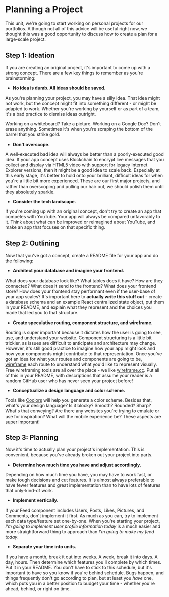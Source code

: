# Planning a Project

This unit, we're going to start working on personal projects for our portfolios. Although not all of this advice will be useful right now, we thought this was a good opportunity to discuss how to create a plan for a large-scale project.

## Step 1: Ideation

If you are creating an original project, it's important to come up with a strong concept. There are a few key things to remember as you're brainstorming:

* **No idea is dumb. All ideas should be saved.**

As you're planning your project, you may have a silly idea. That idea might not work, but the concept might fit into something different - or might be adapted to work. Whether you're working by yourself or as part of a team, it's a bad practice to dismiss ideas outright.

Working on a whiteboard? Take a picture. Working on a Google Doc? Don't erase anything. Sometimes it's when you're scraping the bottom of the barrel that you strike gold.

* **Don't overscope.**

A well-executed bad idea will always be better than a poorly-executed good idea. If your app concept uses Blockchain to encrypt live messages that you collect and display via HTML5 video with support for legacy Internet Explorer versions, then it might be a good idea to scale back. Especially at this early stage, it's better to hold onto your brilliant, difficult ideas for when you're a little bit more experienced. These are our first major projects, and rather than overscoping and pulling our hair out, we should polish them until they absolutely sparkle.

* **Consider the tech landscape.**

If you're coming up with an original concept, don't try to create an app that competes with YouTube. Your app will always be compared unfavorably to it. Think about what can be improved or reimagined about YouTube, and make an app that focuses on that specific thing.

## Step 2: Outlining

Now that you've got a concept, create a README file for your app and do the following:

* **Architect your database and imagine your frontend.**

What does your database look like? What tables does it have? How are they connected? What does it send to the frontend? What does your frontend store? How does your frontend stay performant even if the user-base of your app scales? It's important here to **actually write this stuff out** - create a database schema and an example React centralized state object, put them in your README, and explain what they represent and the choices you made that led you to that structure.

* **Create speculative routing, component structure, and wireframe.**

Routing is super important because it dictates how the user is going to see, use, and understand your website. Component structuring is a little bit trickier, as issues are difficult to anticipate and architecture may change. However, it's still good practice to imagine how your app might look and how your components might contribute to that representation. Once you've got an idea for what your routes and components are going to be, [wireframe](https://en.wikipedia.org/wiki/Website_wireframe) each route to understand what you'd like to represent visually. Free wireframing tools are all over the place - we like [wireframe.cc](https://wireframe.cc/). Put all of this in your README, with descriptions that assume your reader is a random GitHub user who has never seen your project before!

* **Conceptualize a design language and color scheme.**

Tools like [Coolors](https://coolors.co) will help you generate a color scheme. Besides that, what's your design language? Is it blocky? Smooth? Rounded? Sharp? What's that conveying? Are there any websites you're trying to emulate or use for inspiration? What will the mobile experience be? These aspects are super important!

## Step 3: Planning

Now it's time to actually plan your project's implementation. This is convenient, because you've already broken out your project into parts.

* **Determine how much time you have and adjust accordingly.**

Depending on how much time you have, you may have to work fast, or make tough decisions and cut features. It is almost always preferable to have fewer features and great implementation than to have lots of features that only-kind-of work.

* **Implement vertically.**

If your Feed component includes Users, Posts, Likes, Pictures, and Comments, don't implement it first. As much as you can, try to implement each data type/feature set one-by-one. When you're starting your project, *I'm going to implement user profile information today* is a much easier and more straightforward thing to approach than *I'm going to make my feed today*.

* **Separate your time into units.**

If you have a month, break it out into weeks. A week, break it into days. A day, hours. Then determine which features you'll complete by which times. Put it in your README. You don't have to stick to this schedule, but it's important to have so you know if you're behind schedule. Bugs happen, and things frequently don't go according to plan, but at least you *have* one, which puts you in a better position to budget your time - whether you're ahead, behind, or right on time.
